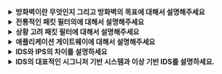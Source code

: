 <details>
  <summary><strong>방화벽이란 무엇인지 그리고 방화벽의 목표에 대해서 설명해주세요</strong></summary>

  ### 방화벽
  * 방화벽(firewall)은 전체 인터넷으로부터 기관의 내부 네트워크를 분리시킨 하드웨어와 소프트웨어의 조합으로, 어떤 패킷은 통과가 허용되나 어떤 패킷은 차단되는 것을 말한다.
  * 네트워크 관리자가 해당 네트워크에 대한 트래픽 출입을 관리하여 접속을 제어한다.

  ### 방화벽의 목표
  * 외부와 내부를 오가는 모든 트래픽은 방화벽을 거친다.
  * 로컬 보안 정책에 정의된 대로 승인된 트래픽만이 통과가 허용된다.
  * 방화벽 자체가 침입 시도에 안전해야 한다.
</details>

<details>
  <summary><strong>전통적인 패킷 필터의에 대해서 설명해주세요</strong></summary>

  * 기관은 일반적으로 내부의 네트워크를 ISP에 연결하는 게이트웨이 라우터를 갖는다. 외부와 내부를 오가는 모든 트래픽은 이 라우터를 지나야만 하고, 이 라우터에서 패킷 필터링이 일어난다.
  * 네트워크 관리자는 기관의 정책에 기초해서 방화벽을 설정한다. 
  * 방화벽의 규칙은 접속 제어 목록과 함께 라우터에 구현된다.

  <details>
    <summary><strong>꼬리질문! 필터링 결정 근거에 대해서 2가지 이상 말씀해 주세요.</strong></summary>

    * IP 출발지 또는 목적지 주소
    * IP 데이터그램 내의 프로토콜 타입 : TCP,UDP OSPF 등
    * TCP 또는 UDP 출발지와 목적지 포트
    * TCP 플래그 비트 : SYN, ACK
    * ICMP 메시지 타입
    * 네트워크에서 나가는 데이터그램과 들어오는 데이터그램에 대한 서로 다른 규칙들
    * 서로 다른 라우터 인터페이스에 대한 서로 다른 규칙들
  </details>
</details>

<details>
  <summary><strong>상황 고려 패킷 필터에 대해서 설명해주세요</strong></summary>

  * 상황 고려 필터는 TCP 연결을 추적하여 이 정보를 패킷 차단 결정을 하는 데 이용한다. 따라서 기존 전통적인 패킷 필터에서 통과되던 패킷도 관리한다.
  * 상황 고려 필터는 접속 제어 목록에 연결 검사라는 새로운 열을 포함한다. 연결검사 열을 통해 연결된 상태가 아닌 조작된 패킷을 필터링한다.
</details>

<details>
  <summary><strong>애플리케이션 게이트웨이에 대해서 설명해주세요</strong></summary>

  * 패킷 필터를 애플리케이션 게이트웨이와 결합한 형태

  ### 단점
  * 각 애플리케이션마다 서로 다른 애플리케이션 게이트웨이를 필요로 한다.
  * 모든 데이터가 게이트웨이를 경유하여 중계되므로 성능상의 손실이 있다.
  * 클라이언트 소프트웨어는 사용자가 요구할 때 어떻게 게이트웨이와 통신할 수 있는지 알아야 하며, 어떤 외부 서버에 연결할지 애플리케이션 게이트웨이에게 알려줄 수 있어야 한다.
</details>

<details>
  <summary><strong>IDS와 IPS의 차이를 설명하세요 </strong></summary>

  ### IDS
  * 악의적일 수 있는 트래픽을 발견했을 때 경고를 발생시키는 장치를 침입 탐지 시스템

  ### IPS
  * 의심스러운 트래픽을 걸러내는 장치는 침입 방지 시스템
</details>

<details>
  <summary><strong>IDS의 대표적인 시그니처 기반 시스템과 이상 기반 IDS를 설명하세요. </strong></summary>

  ### 시그니처 기반 시스템
  * 시그니처 기반 IDS는 공격 시그니처에 대한 방대한 데이터베이스를 유지하여 모든 패킷을 읽으며 데이터베이스 내의 시그니처와 비교하고 일치할시 경고하는 시스템이다.
  * 이 방법은 새로운 공격에 대해 대비할 수 없고, 모든 패킷이 데이터베이스와 비교되어야하므로 성능이 좋지 않다.

  ### 이상 기반 IDS
  * 트래픽을 관찰할 때 트래픽 분석표를 만든다.
  * ICMP 패킷의 빈도가 지나치게 높다든지 포트 정보 수집과 ping 메시지가 갑자기 증가하는 등 통계학적으로 비정상적인 패킷의 스트림
</details>